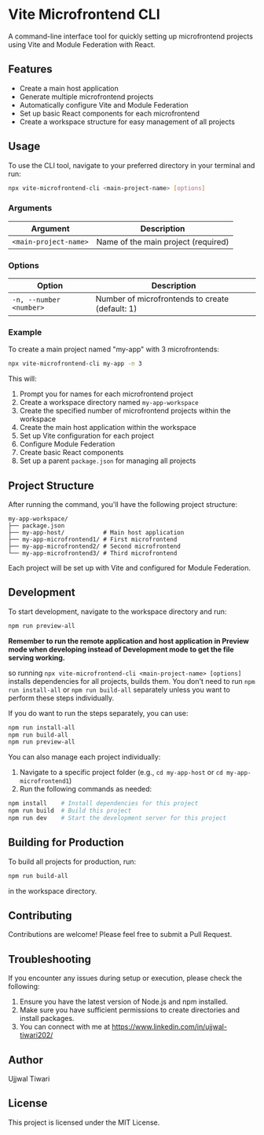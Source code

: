 # Vite Microfrontend CLI

A command-line interface tool for quickly setting up microfrontend projects using Vite and Module Federation with React.

## Features

- Create a main host application
- Generate multiple microfrontend projects
- Automatically configure Vite and Module Federation
- Set up basic React components for each microfrontend
- Create a workspace structure for easy management of all projects

## Usage

To use the CLI tool, navigate to your preferred directory in your terminal and run:

```bash
npx vite-microfrontend-cli <main-project-name> [options]
```

### Arguments

| Argument              | Description                         |
| --------------------- | ----------------------------------- |
| `<main-project-name>` | Name of the main project (required) |

### Options

| Option                  | Description                                     |
| ----------------------- | ----------------------------------------------- |
| `-n, --number <number>` | Number of microfrontends to create (default: 1) |

### Example

To create a main project named "my-app" with 3 microfrontends:

```bash
npx vite-microfrontend-cli my-app -n 3
```

This will:

1. Prompt you for names for each microfrontend project
2. Create a workspace directory named `my-app-workspace`
3. Create the specified number of microfrontend projects within the workspace
4. Create the main host application within the workspace
5. Set up Vite configuration for each project
6. Configure Module Federation
7. Create basic React components
8. Set up a parent `package.json` for managing all projects

## Project Structure

After running the command, you'll have the following project structure:

```
my-app-workspace/
├── package.json
├── my-app-host/           # Main host application
├── my-app-microfrontend1/ # First microfrontend
├── my-app-microfrontend2/ # Second microfrontend
└── my-app-microfrontend3/ # Third microfrontend
```

Each project will be set up with Vite and configured for Module Federation.

## Development

To start development, navigate to the workspace directory and run:

```bash
npm run preview-all
```

**Remember to run the remote application and host application in Preview mode when developing instead of Development mode to get the file serving working.**

so running `npx vite-microfrontend-cli <main-project-name> [options]` installs dependencies for all projects, builds them. You don't need to run `npm run install-all` or `npm run build-all` separately unless you want to perform these steps individually.

If you do want to run the steps separately, you can use:

```bash
npm run install-all
npm run build-all
npm run preview-all
```

You can also manage each project individually:

1. Navigate to a specific project folder (e.g., `cd my-app-host` or `cd my-app-microfrontend1`)
2. Run the following commands as needed:

```bash
npm install    # Install dependencies for this project
npm run build  # Build this project
npm run dev    # Start the development server for this project
```

## Building for Production

To build all projects for production, run:

```bash
npm run build-all
```

in the workspace directory.

## Contributing

Contributions are welcome! Please feel free to submit a Pull Request.

## Troubleshooting

If you encounter any issues during setup or execution, please check the following:

1. Ensure you have the latest version of Node.js and npm installed.
2. Make sure you have sufficient permissions to create directories and install packages.
3. You can connect with me at https://www.linkedin.com/in/ujjwal-tiwari202/

## Author

Ujjwal Tiwari

## License

This project is licensed under the MIT License.
